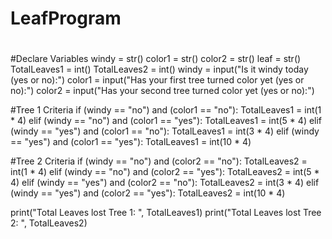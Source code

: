# LeafProgram
#

#Declare Variables
windy = str()
color1 = str()
color2 = str()
leaf = str()
TotalLeaves1 = int()
TotalLeaves2 = int()
windy = input("Is it windy today (yes or no):")
color1 = input("Has your first tree turned color yet (yes or no):")
color2 = input("Has your second tree turned color yet (yes or no):")

#Tree 1 Criteria
if (windy == "no") and (color1 == "no"):
TotalLeaves1 = int(1 * 4)
elif (windy == "no") and (color1 == "yes"):
TotalLeaves1 = int(5 * 4)
elif (windy == "yes") and (color1 == "no"):
TotalLeaves1 = int(3 * 4)
elif (windy == "yes") and (color1 == "yes"):
TotalLeaves1 = int(10 * 4)

#Tree 2 Criteria
if (windy == "no") and (color2 == "no"):
TotalLeaves2 = int(1 * 4)
elif (windy == "no") and (color2 == "yes"):
TotalLeaves2 = int(5 * 4)
elif (windy == "yes") and (color2 == "no"):
TotalLeaves2 = int(3 * 4)
elif (windy == "yes") and (color2 == "yes"):
TotalLeaves2 = int(10 * 4)

print("Total Leaves lost Tree 1: ", TotalLeaves1)
print("Total Leaves lost Tree 2: ", TotalLeaves2)

